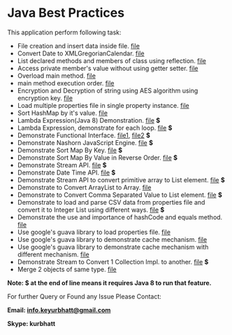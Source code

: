 # Java Best Practices

This application perform following task:
  - File creation and insert data inside file.  [file](src/main/java/org/kur/practice/practice/FilePractice.java)
  - Convert Date to XMLGregorianCalendar. [file](src/main/java/org/kur/practice/practice/Practice.java)
  - List declared methods and members of class using reflection. [file](src/main/java/org/kur/practice/reflection/ListFieldsAndMethods.java)
  - Access private member's value without using getter setter. [file](src/main/java/org/kur/practice/reflection/PrivateMemberValueWithoutGetterSetter.java)
  - Overload main method. [file](src/main/java/org/kur/practice/tricky/OverLoadMainMethod.java)
  - main method execution order. [file](src/main/java/org/kur/practice/tricky/PSVMExecutionOrder.java)
  - Encryption and Decryption of string using AES algorithm using encryption key. [file](src/main/java/org/kur/practice/algorithms/AES.java)
  - Load multiple properties file in single property instance. [file](src/main/java/org/kur/practice/property_loader/MultiplePropertyLoader.java)
  - Sort HashMap by it's value. [file](src/main/java/org/kur/practice/collections/SortMapByValue.java)
  - Lambda Expression(Java 8) Demonstration. [file](src/main/java/org/kur/practice/java8/LambdaExp1.java) **$**
  - Lambda Expression, demonstrate for each loop. [file](src/main/java/org/kur/practice/java8/LambdaExp2.java) **$**
  - Demonstrate Functional Interface. [file1](src/main/java/org/kur/practice/java8/FunctionInterfaceDemonstration.java), [file2](src/main/java/org/kur/practice/java8/LambdaExp2.java) **$**
  - Demonstrate Nashorn JavaScript Engine. [file](src/main/java/org/kur/practice/java8/NasHorn.java) **$**
  - Demonstrate Sort Map By Key. [file](src/main/java/org/kur/practice/java8/MapSortByKey.java) **$**
  - Demonstrate Sort Map By Value in Reverse Order. [file](src/main/java/org/kur/practice/java8/MapSortByValue.java) **$**
  - Demonstrate Stream API. [file](src/main/java/org/kur/practice/java8/StreamExp.java) **$**
  - Demonstrate Date Time API. [file](src/main/java/org/kur/practice/java8/TimeAPI.java) **$**
  - Demonstrate Stream API to convert primitive array to List element. [file](src/main/java/org/kur/practice/java8/ArrayToList.java) **$**
  - Demonstrate to Convert ArrayList to Array. [file](src/main/java/org/kur/practice/collections/ArrayListToArray.java)
  - Demonstrate to Convert Comma Separated Value to List element. [file](src/main/java/org/kur/practice/collections/CommaSeparatedStringToList.java) **$**
  - Demonstrate to load and parse CSV data from properties file and convert it to Integer List using different ways. [file](src/main/java/org/kur/practice/property_loader/PropertyLoaderForCSV.java) **$**
  - Demonstrate the use and importance of hashCode and equals method. [file](src/main/java/org/kur/practice/collections/HashCodeEqualsInCollection.java)
  - Use google's guava library to load properties file. [file](src/main/java/org/kur/practice/guava/LoadProperties.java)
  - Use google's guava library to demonstrate cache mechanism. [file](src/main/java/org/kur/practice/guava/CacheUtility.java)
  - Use google's guava library to demonstrate cache mechanism with different mechanism. [file](src/main/java/org/kur/practice/guava/GuavaCache.java)
  - Demonstrate Stream to Convert 1 Collection Impl. to another. [file](src/main/java/org/kur/practice/java8/StreamConvertCollectionType.java) **$**
  - Merge 2 objects of same type. [file](src/main/java/org/kur/practice/reflection/Merge2ObjectOfSameType.java)

**Note: $ at the end of line means it requires Java 8 to run that feature.**

For further Query or Found any Issue Please Contact:

**Email: info.keyurbhatt@gmail.com**

**Skype: kurbhatt**

